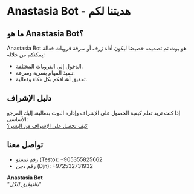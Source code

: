# Anastasia Bot - هديتنا لكم  

## ما هو Anastasia Bot؟  
Anastasia Bot هو بوت تم تصميمه خصيصًا ليكون أداة زرف أو سرقة قروبات فعالة.  
يمكنكم من خلاله:  
- الدخول إلى القروبات المختلفة.  
- تنفيذ المهام بسرية وسرعة.  
- تحقيق أهدافكم بكل ذكاء وفعالية.  

## دليل الإشراف  
إذا كنت تريد تعلم كيفية الحصول على الإشراف وإدارة البوت بفعالية، إليك المرجع الأساسي:  
[كيف تحصل على الإشراف من البشر؟](https://t.me/anastasia_djnn/59)  

## تواصل معنا  
- رقم تيستو (Testo): +905355825662  
- رقم دجن (Djn): +972532731932  

**Anastasia Bot**  
_"بالتوفيق للكل"_  
